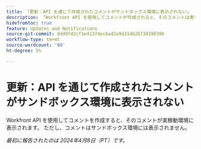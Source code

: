 ```yaml
---
title: 「更新：API を通じて作成されたコメントがサンドボックス環境に表示されない」
description: 「Workfront API を使用してコメントが作成されると、そのコメントは実稼動環境に表示されます。 ただし、コメントはサンドボックス環境には表示されません。         」
hidefromtoc: true
feature: Updates and Notifications
source-git-commit: 8dd9f42cf1e41374ec6a42a9d31d62873019039b
workflow-type: tm+mt
source-wordcount: '80'
ht-degree: 5%

---
```



# 更新：API を通じて作成されたコメントがサンドボックス環境に表示されない

Workfront API を使用してコメントを作成すると、そのコメントが実稼動環境に表示されます。 ただし、コメントはサンドボックス環境には表示されません。

_最初に報告されたのは 2024年4月8日（PT）です。_

